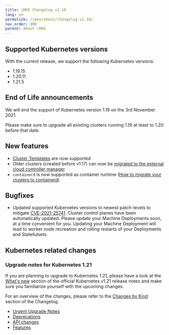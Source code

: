 ```yaml
---
title: iMKE Changelog v2.18
lang: en
permalink: /imke/about/changelog-v2.18/
nav_order: 900
parent: About iMKE
---
```


## Supported Kubernetes versions

With the current release, we support the following Kubernetes versions:

* 1.19.15
* 1.20.11
* 1.21.5

## End of Life announcements

We will end the support of Kubernetes version 1.19 on the 3rd November 2021.

Please make sure to upgrade all existing clusters running 1.19 at least to 1.20 before that date.

## New features

* [Cluster Templates](/imke/clusterlifecycle/clustertemplates/) are now supported
* Older clusters (created before v1.17) can now be [migrated to the external cloud controller manager](/imke/clusterlifecycle/clustermigrations/externalcloudprovider/)
* `containerd` is now supported as container runtime ([How to migrate your clusters to containerd](/imke/clusterlifecycle/clustermigrations/containerruntimeengine/))

## Bugfixes

* Updated supported Kubernetes versions to newest patch-levels to mitigate [CVE-2021-25741](https://github.com/kubernetes/kubernetes/issues/104980). Cluster control planes have been automatically updated. Please update your Machine Deployments soon, at a time convenient for you. Updating your Machine Deployment will lead to worker node recreation and rolling restarts of your Deployments and Statefulsets.

## Kubernetes related changes

### Upgrade notes for Kubernetes 1.21

If you are planning to upgrade to Kubernetes 1.21, please have a look at the [What's new](https://github.com/kubernetes/kubernetes/blob/master/CHANGELOG/CHANGELOG-1.21.md#whats-new-major-themes) section of the official Kubernetes v1.21 release notes and make sure you familiarize yourself with the upcoming changes.

For an overview of the changes, please refer to the [Changes by Kind](https://github.com/kubernetes/kubernetes/blob/master/CHANGELOG/CHANGELOG-1.21.md#changes-by-kind-2) section of the Changelog.

* [Urgent Upgrade Notes](https://github.com/kubernetes/kubernetes/blob/master/CHANGELOG/CHANGELOG-1.21.md#urgent-upgrade-notes)
* [Deprecations](https://github.com/kubernetes/kubernetes/blob/master/CHANGELOG/CHANGELOG-1.21.md#deprecation)
* [API changes](https://github.com/kubernetes/kubernetes/blob/master/CHANGELOG/CHANGELOG-1.21.md#api-change-1)
* [Features](https://github.com/kubernetes/kubernetes/blob/master/CHANGELOG/CHANGELOG-1.21.md#feature-2)
